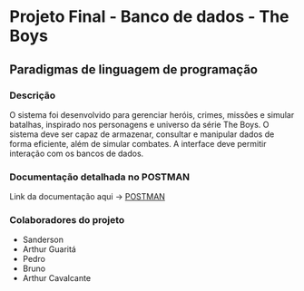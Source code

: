 # Projeto Final - Banco de dados - The Boys

## Paradigmas de linguagem de programação

### Descrição

O sistema foi desenvolvido para gerenciar heróis, crimes, missões e simular batalhas, inspirado nos personagens e universo da série The Boys. O sistema deve ser capaz de armazenar, consultar e manipular dados de forma eficiente, além de simular combates. A interface deve permitir interação com os bancos de dados.

### Documentação detalhada no POSTMAN

Link da documentação aqui -> [POSTMAN](https://documenter.getpostman.com/view/38875366/2sAY547eEr)

### Colaboradores do projeto

- Sanderson
- Arthur Guaritá
- Pedro
- Bruno
- Arthur Cavalcante